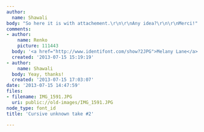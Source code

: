 ```yaml
---
author:
  name: Shawali
body: "So here it is with attachement.\r\n\r\nAny idea?\r\n\r\nMerci!"
comments:
- author:
    name: Renko
    picture: 111443
  body: '<a href="http://www.identifont.com/show?2JPG">Melany Lane</a> by Ryan Martinson. '
  created: '2013-07-15 15:19:19'
- author:
    name: Shawali
  body: Yeay, thanks!
  created: '2013-07-15 17:03:07'
date: '2013-07-15 14:47:59'
files:
- filename: IMG_1591.JPG
  uri: public://old-images/IMG_1591.JPG
node_type: font_id
title: 'Cursive unknown take #2'

---
```

